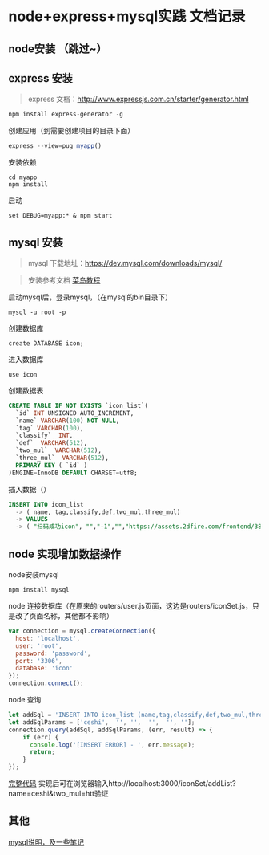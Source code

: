 # node+express+mysql实践 文档记录

## node安装 （跳过~）

## express 安装

> express 文档：<a href='http://www.expressjs.com.cn/starter/generator.html'>http://www.expressjs.com.cn/starter/generator.html</a>

```js
npm install express-generator -g
```

创建应用（到需要创建项目的目录下面）
```js
express --view=pug myapp()
```

安装依赖
```
cd myapp
npm install
```

启动
```
set DEBUG=myapp:* & npm start
```

## mysql 安装

> mysql 下载地址：<a href='https://dev.mysql.com/downloads/mysql/'>https://dev.mysql.com/downloads/mysql/</a>

> 安装参考文档 <a href='http://www.runoob.com/mysql/mysql-install.html'>菜鸟教程</a>

启动mysql后，登录mysql，（在mysql的bin目录下）
```
mysql -u root -p
```

创建数据库
```
create DATABASE icon;
```

进入数据库
```
use icon
```

创建数据表
```sql
CREATE TABLE IF NOT EXISTS `icon_list`(
  `id` INT UNSIGNED AUTO_INCREMENT,
  `name` VARCHAR(100) NOT NULL,
  `tag` VARCHAR(100),
  `classify`  INT,
  `def`  VARCHAR(512),
  `two_mul`  VARCHAR(512),
  `three_mul`  VARCHAR(512),
  PRIMARY KEY ( `id` )
)ENGINE=InnoDB DEFAULT CHARSET=utf8;
```


插入数据（）
```sql
INSERT INTO icon_list
  -> ( name, tag,classify,def,two_mul,three_mul)
  -> VALUES
  -> ( "扫码成功icon", "","-1","","https://assets.2dfire.com/frontend/38118d30f50a0f7b898c2c997b3556ff.png","https://assets.2dfire.com/frontend/4f313a07ab1e8dc9175cb4fb3266e0e4.png");
```

## node 实现增加数据操作

node安装mysql
```
npm install mysql
```

node 连接数据库（在原来的routers/user.js页面，这边是routers/iconSet.js，只是改了页面名称，其他都不影响）

```js
var connection = mysql.createConnection({
  host: 'localhost',
  user: 'root',
  password: 'password',
  port: '3306',
  database: 'icon'
});
connection.connect();
```

 node 查询
```js
let addSql = 'INSERT INTO icon_list (name,tag,classify,def,two_mul,three_mul) VALUES (?,?,?,?,?,?)';
let addSqlParams = ['ceshi',  '', '',  '',  '', ''];
connection.query(addSql, addSqlParams, (err, result) => {
    if (err) {
      console.log('[INSERT ERROR] - ', err.message);
      return;
    }
});
```

 <a href='../routers/iconSet.js'>完整代码</a>
实现后可在浏览器输入http://localhost:3000/iconSet/addList?name=ceshi&two_mul=htt验证

## 其他
<a href='mysql.md'>mysql说明，及一些笔记</a>




